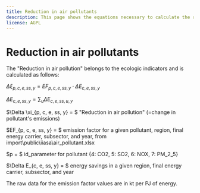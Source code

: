 ```yaml
---
title: Reduction in air pollutants
description: This page shows the equations necessary to calculate the reduction in air pollutants.
license: AGPL
---
```


<!--
© 2024, 2025 Fraunhofer-Gesellschaft e.V., München

SPDX-License-Identifier: AGPL-3.0-or-later
-->

Reduction in air pollutants
===

The "Reduction in air pollution" belongs to the ecologic indicators and is calculated as follows:

$\Delta \xi_{p, c, e, ss, y} = EF_{p, c, e, ss, y} \cdot \Delta E_{c, e, ss, y}$

$\Delta E_{c, e, ss, y} = \sum_u \Delta E_{c, e, ss, u, y}$

$\Delta \xi_{p, c, e, ss, y} = $ "Reduction in air pollution" (=change in pollutant's emissions) 

$EF_{p, c, e, ss, y} = $ emission factor for a given pollutant, region, final energy carrier, subsector, and year, from import\public\iiasa\air_pollutant.xlsx

$p = $ id_parameter for pollutant {4: CO2, 5: SO2, 6: NOX, 7: PM_2_5}

$\Delta E_{c, e, ss, y} = $ energy savings in a given region, final energy carrier, subsector, and year

The raw data for the emission factor values are in kt per PJ of energy.
